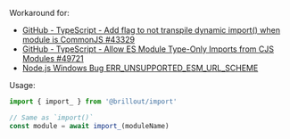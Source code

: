 Workaround for:
 - [GitHub - TypeScript - Add flag to not transpile dynamic import() when module is CommonJS #43329](https://github.com/microsoft/TypeScript/issues/43329)
 - [GitHub - TypeScript - Allow ES Module Type-Only Imports from CJS Modules #49721](https://github.com/microsoft/TypeScript/issues/49721)
 - [Node.js Windows Bug ERR_UNSUPPORTED_ESM_URL_SCHEME](https://stackoverflow.com/questions/69665780/error-err-unsupported-esm-url-scheme-only-file-and-data-urls-are-supported-by/70057245#70057245)

Usage:

```js
import { import_ } from '@brillout/import'

// Same as `import()`
const module = await import_(moduleName)
```
